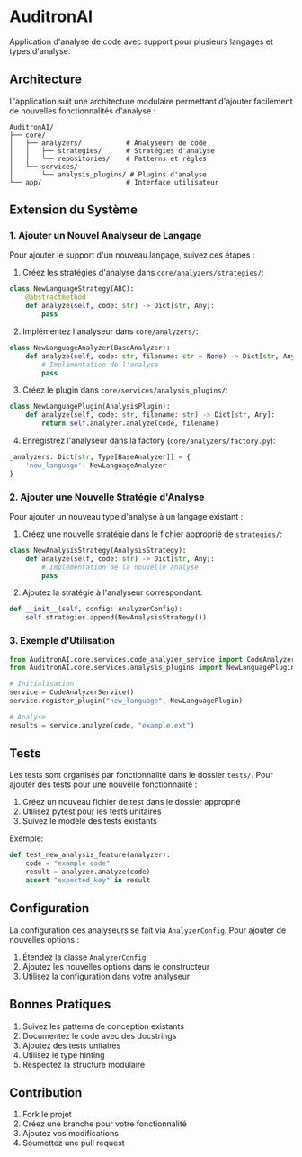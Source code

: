 # AuditronAI

Application d'analyse de code avec support pour plusieurs langages et types d'analyse.

## Architecture

L'application suit une architecture modulaire permettant d'ajouter facilement de nouvelles fonctionnalités d'analyse :

```
AuditronAI/
├── core/
│   ├── analyzers/           # Analyseurs de code
│   │   ├── strategies/      # Stratégies d'analyse
│   │   └── repositories/    # Patterns et règles
│   └── services/
│       └── analysis_plugins/ # Plugins d'analyse
└── app/                     # Interface utilisateur
```

## Extension du Système

### 1. Ajouter un Nouvel Analyseur de Langage

Pour ajouter le support d'un nouveau langage, suivez ces étapes :

1. Créez les stratégies d'analyse dans `core/analyzers/strategies/`:
```python
class NewLanguageStrategy(ABC):
    @abstractmethod
    def analyze(self, code: str) -> Dict[str, Any]:
        pass
```

2. Implémentez l'analyseur dans `core/analyzers/`:
```python
class NewLanguageAnalyzer(BaseAnalyzer):
    def analyze(self, code: str, filename: str = None) -> Dict[str, Any]:
        # Implémentation de l'analyse
        pass
```

3. Créez le plugin dans `core/services/analysis_plugins/`:
```python
class NewLanguagePlugin(AnalysisPlugin):
    def analyze(self, code: str, filename: str) -> Dict[str, Any]:
        return self.analyzer.analyze(code, filename)
```

4. Enregistrez l'analyseur dans la factory (`core/analyzers/factory.py`):
```python
_analyzers: Dict[str, Type[BaseAnalyzer]] = {
    'new_language': NewLanguageAnalyzer
}
```

### 2. Ajouter une Nouvelle Stratégie d'Analyse

Pour ajouter un nouveau type d'analyse à un langage existant :

1. Créez une nouvelle stratégie dans le fichier approprié de `strategies/`:
```python
class NewAnalysisStrategy(AnalysisStrategy):
    def analyze(self, code: str) -> Dict[str, Any]:
        # Implémentation de la nouvelle analyse
        pass
```

2. Ajoutez la stratégie à l'analyseur correspondant:
```python
def __init__(self, config: AnalyzerConfig):
    self.strategies.append(NewAnalysisStrategy())
```

### 3. Exemple d'Utilisation

```python
from AuditronAI.core.services.code_analyzer_service import CodeAnalyzerService
from AuditronAI.core.services.analysis_plugins import NewLanguagePlugin

# Initialisation
service = CodeAnalyzerService()
service.register_plugin("new_language", NewLanguagePlugin)

# Analyse
results = service.analyze(code, "example.ext")
```

## Tests

Les tests sont organisés par fonctionnalité dans le dossier `tests/`. Pour ajouter des tests pour une nouvelle fonctionnalité :

1. Créez un nouveau fichier de test dans le dossier approprié
2. Utilisez pytest pour les tests unitaires
3. Suivez le modèle des tests existants

Exemple:
```python
def test_new_analysis_feature(analyzer):
    code = "example code"
    result = analyzer.analyze(code)
    assert "expected_key" in result
```

## Configuration

La configuration des analyseurs se fait via `AnalyzerConfig`. Pour ajouter de nouvelles options :

1. Étendez la classe `AnalyzerConfig`
2. Ajoutez les nouvelles options dans le constructeur
3. Utilisez la configuration dans votre analyseur

## Bonnes Pratiques

1. Suivez les patterns de conception existants
2. Documentez le code avec des docstrings
3. Ajoutez des tests unitaires
4. Utilisez le type hinting
5. Respectez la structure modulaire

## Contribution

1. Fork le projet
2. Créez une branche pour votre fonctionnalité
3. Ajoutez vos modifications
4. Soumettez une pull request

